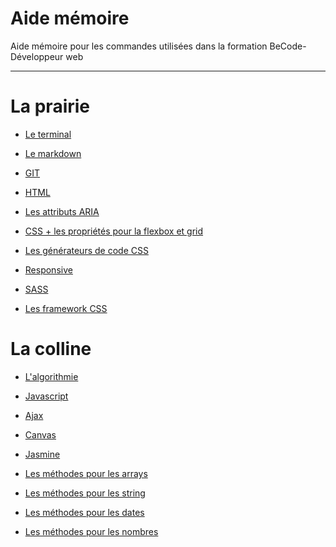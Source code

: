 # Aide mémoire

Aide mémoire pour les commandes utilisées dans la formation BeCode-Développeur web


<hr>

# La prairie

* [Le terminal](https://github.com/CalcagnoLoic/aide_memoire/blob/main/R%C3%A9pertoire/terminal.md)

* [Le markdown](https://github.com/CalcagnoLoic/aide_memoire/blob/main/R%C3%A9pertoire/markdown.md)

* [GIT](https://github.com/CalcagnoLoic/aide_memoire/blob/main/R%C3%A9pertoire/git.md)

* [HTML](https://github.com/CalcagnoLoic/aide_memoire/blob/main/R%C3%A9pertoire/html.md)

* [Les attributs ARIA](https://github.com/CalcagnoLoic/aide_memoire/blob/main/R%C3%A9pertoire/aria.md)

* [CSS + les propriétés pour la flexbox et grid](https://github.com/CalcagnoLoic/aide_memoire/blob/main/R%C3%A9pertoire/css.md)

* [Les générateurs de code CSS](https://github.com/CalcagnoLoic/aide_memoire/blob/main/R%C3%A9pertoire/css_outils.md)

* [Responsive](https://github.com/CalcagnoLoic/aide_memoire/blob/main/R%C3%A9pertoire/responsive.md)

* [SASS](https://github.com/CalcagnoLoic/aide_memoire/blob/main/R%C3%A9pertoire/sass.md)

* [Les framework CSS](https://github.com/CalcagnoLoic/aide_memoire/blob/main/R%C3%A9pertoire/framework.md)

# La colline 

* [L'algorithmie](https://github.com/CalcagnoLoic/aide_memoire/blob/main/R%C3%A9pertoire/algorithmie.md)

* [Javascript](https://github.com/CalcagnoLoic/aide_memoire/blob/main/R%C3%A9pertoire/js.md)

* [Ajax](https://github.com/CalcagnoLoic/aide_memoire/blob/main/R%C3%A9pertoire/chapJS/json_ajax_fetch.md)

* [Canvas](https://github.com/CalcagnoLoic/aide_memoire/blob/main/R%C3%A9pertoire/chapJS/canvas.md)

* [Jasmine](https://github.com/CalcagnoLoic/aide_memoire/blob/main/R%C3%A9pertoire/chapJS/jasmine.md)

* [Les méthodes pour les arrays](https://github.com/CalcagnoLoic/aide_memoire/blob/main/R%C3%A9pertoire/array_meth.md)

* [Les méthodes pour les string](https://github.com/CalcagnoLoic/aide_memoire/blob/main/R%C3%A9pertoire/string_meth.md)

* [Les méthodes pour les dates](https://github.com/CalcagnoLoic/aide_memoire/blob/main/R%C3%A9pertoire/date_meth.md)

* [Les méthodes pour les nombres](https://github.com/CalcagnoLoic/aide_memoire/blob/main/R%C3%A9pertoire/nombre_meth.md)
